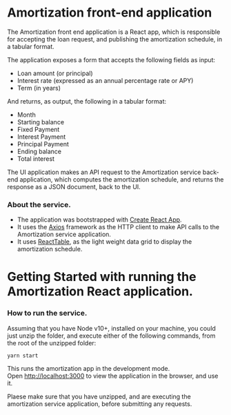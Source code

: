 # Amortization front-end application

The Amortization front end application is a React app, which is responsible for accepting the loan request, 
and publishing the amortization schedule, in a tabular format.

The application exposes a form that accepts the following fields as input:
 - Loan amount (or principal)
 - Interest rate (expressed as an annual percentage rate or APY)
 - Term (in years)
 
And returns, as output, the following in a tabular format:
 - Month
 - Starting balance
 - Fixed Payment
 - Interest Payment
 - Principal Payment
 - Ending balance
 - Total interest

The UI application makes an API request to the Amortization service back-end application, which computes the amortization schedule, and returns the response as a JSON document, back to the UI.

### About the service.

 - The application was bootstrapped with [Create React App](https://github.com/facebook/create-react-app). 
 - It uses the [Axios](https://github.com/axios/axios) framework as the HTTP client to make API calls to the Amortization service application.
 - It uses [ReactTable](https://reactjsexample.com/a-lightweight-and-extendable-datagrid-for-react/), as the light weight data grid to display the amortization schedule.
 
# Getting Started with running the Amortization React application.

### How to run the service.
Assuming that you have Node v10+, installed on your machine, you could just unzip the folder, and execute either of the following
commands, from the root of the unzipped folder:

```
yarn start
```
This runs the amortization app in the development mode.\
Open [http://localhost:3000](http://localhost:3000) to view the application in the browser, and use it. 

Plaese make sure that you have unzipped, and are executing the amortization service application, before submitting any requests.

